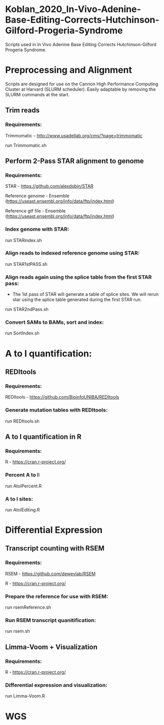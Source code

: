 # Koblan_2020_In-Vivo-Adenine-Base-Editing-Corrects-Hutchinson-Gilford-Progeria-Syndrome
Scripts used in In Vivo Adenine Base Editing Corrects Hutchinson-Gilford Progeria Syndrome. 
 
# Preprocessing and Alignment 
Scripts are designed for use on the Cannon High Performance Computing Cluster at Harvard (SLURM scheduler).  Easily adaptable by removing the SLURM commands at the start.

## Trim reads

### Requirements:

Trimmomatic - http://www.usadellab.org/cms/?page=trimmomatic

run Trimmomatic.sh

## Perform 2-Pass STAR alignment to genome

### Requirements: 

STAR - https://github.com/alexdobin/STAR

Reference genome - Ensemble (https://useast.ensembl.org/info/data/ftp/index.html)

Reference gtf file - Ensemble (https://useast.ensembl.org/info/data/ftp/index.html)

### Index genome with STAR: 

run STARindex.sh

### Align reads to indexed reference genome using STAR:

run STAR1stPASS.sh

### Align reads again using the splice table from the first STAR pass: 

- The 1st pass of STAR will generate a table of splice sites. We will rerun star using the splice table generated during the first STAR run. 

run STAR2ndPass.sh 

### Convert SAMs to BAMs, sort and index: 

run SortIndex.sh 

# A to I quantification:

## REDItools

### Requirements:

REDItools - https://github.com/BioinfoUNIBA/REDItools

### Generate mutation tables with REDItools:

run REDItools.sh

## A to I quantification in R 

### Requirements:

R - https://cran.r-project.org/

### Percent A to I: 

run AtoIPercent.R 

### A to I sites: 

run AtoIEditing.R

# Differential Expression

## Transcript counting with RSEM

### Requirements:

RSEM - https://github.com/deweylab/RSEM

R - https://cran.r-project.org/

### Prepare the reference for use with RSEM:

run rsemReference.sh

### Run RSEM transcript quanitification:

run rsem.sh

## Limma-Voom + Visualization

### Requirements:

R - https://cran.r-project.org/

### Differential expression and visualization: 
run Limma-Voom.R

# WGS
